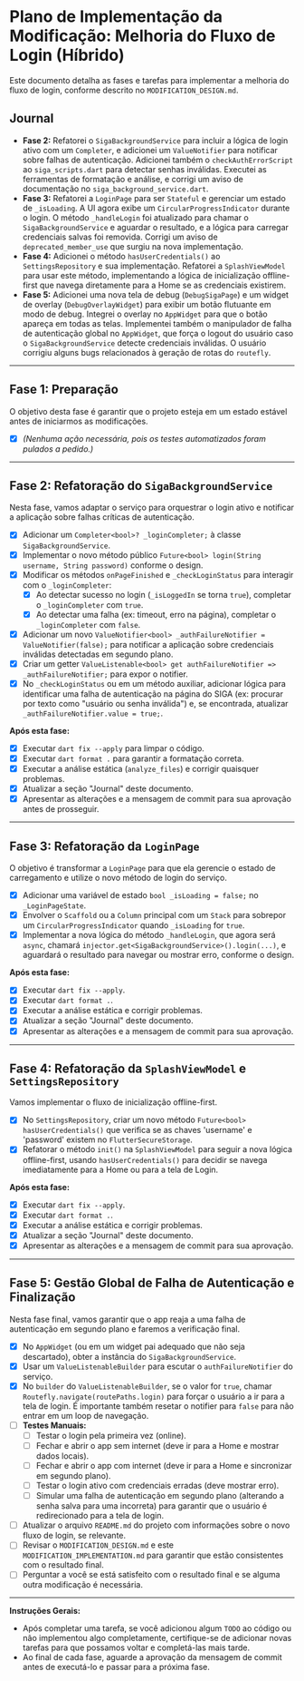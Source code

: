 # Plano de Implementação da Modificação: Melhoria do Fluxo de Login (Híbrido)

Este documento detalha as fases e tarefas para implementar a melhoria do fluxo de login, conforme descrito no `MODIFICATION_DESIGN.md`.

## Journal

*   **Fase 2:** Refatorei o `SigaBackgroundService` para incluir a lógica de login ativo com um `Completer`, e adicionei um `ValueNotifier` para notificar sobre falhas de autenticação. Adicionei também o `checkAuthErrorScript` ao `siga_scripts.dart` para detectar senhas inválidas. Executei as ferramentas de formatação e análise, e corrigi um aviso de documentação no `siga_background_service.dart`.
*   **Fase 3:** Refatorei a `LoginPage` para ser `Stateful` e gerenciar um estado de `_isLoading`. A UI agora exibe um `CircularProgressIndicator` durante o login. O método `_handleLogin` foi atualizado para chamar o `SigaBackgroundService` e aguardar o resultado, e a lógica para carregar credenciais salvas foi removida. Corrigi um aviso de `deprecated_member_use` que surgiu na nova implementação.
*   **Fase 4:** Adicionei o método `hasUserCredentials()` ao `SettingsRepository` e sua implementação. Refatorei a `SplashViewModel` para usar este método, implementando a lógica de inicialização offline-first que navega diretamente para a Home se as credenciais existirem.
*   **Fase 5:** Adicionei uma nova tela de debug (`DebugSigaPage`) e um widget de overlay (`DebugOverlayWidget`) para exibir um botão flutuante em modo de debug. Integrei o overlay no `AppWidget` para que o botão apareça em todas as telas. Implementei também o manipulador de falha de autenticação global no `AppWidget`, que força o logout do usuário caso o `SigaBackgroundService` detecte credenciais inválidas. O usuário corrigiu alguns bugs relacionados à geração de rotas do `routefly`.

---

## Fase 1: Preparação

O objetivo desta fase é garantir que o projeto esteja em um estado estável antes de iniciarmos as modificações.

- [x] *(Nenhuma ação necessária, pois os testes automatizados foram pulados a pedido.)*

---

## Fase 2: Refatoração do `SigaBackgroundService`

Nesta fase, vamos adaptar o serviço para orquestrar o login ativo e notificar a aplicação sobre falhas críticas de autenticação.

- [x] Adicionar um `Completer<bool>? _loginCompleter;` à classe `SigaBackgroundService`.
- [x] Implementar o novo método público `Future<bool> login(String username, String password)` conforme o design.
- [x] Modificar os métodos `onPageFinished` e `_checkLoginStatus` para interagir com o `_loginCompleter`:
    - [x] Ao detectar sucesso no login (`_isLoggedIn` se torna `true`), completar o `_loginCompleter` com `true`.
    - [x] Ao detectar uma falha (ex: timeout, erro na página), completar o `_loginCompleter` com `false`.
- [x] Adicionar um novo `ValueNotifier<bool> _authFailureNotifier = ValueNotifier(false);` para notificar a aplicação sobre credenciais inválidas detectadas em segundo plano.
- [x] Criar um getter `ValueListenable<bool> get authFailureNotifier => _authFailureNotifier;` para expor o notifier.
- [x] No `_checkLoginStatus` ou em um método auxiliar, adicionar lógica para identificar uma falha de autenticação na página do SIGA (ex: procurar por texto como "usuário ou senha inválida") e, se encontrada, atualizar `_authFailureNotifier.value = true;`.

**Após esta fase:**

- [x] Executar `dart fix --apply` para limpar o código.
- [x] Executar `dart format .` para garantir a formatação correta.
- [x] Executar a análise estática (`analyze_files`) e corrigir quaisquer problemas.
- [x] Atualizar a seção "Journal" deste documento.
- [x] Apresentar as alterações e a mensagem de commit para sua aprovação antes de prosseguir.

---

## Fase 3: Refatoração da `LoginPage`

O objetivo é transformar a `LoginPage` para que ela gerencie o estado de carregamento e utilize o novo método de login do serviço.

- [x] Adicionar uma variável de estado `bool _isLoading = false;` no `_LoginPageState`.
- [x] Envolver o `Scaffold` ou a `Column` principal com um `Stack` para sobrepor um `CircularProgressIndicator` quando `_isLoading` for `true`.
- [x] Implementar a nova lógica do método `_handleLogin`, que agora será `async`, chamará `injector.get<SigaBackgroundService>().login(...)`, e aguardará o resultado para navegar ou mostrar erro, conforme o design.

**Após esta fase:**

- [x] Executar `dart fix --apply`.
- [x] Executar `dart format .`.
- [x] Executar a análise estática e corrigir problemas.
- [x] Atualizar a seção "Journal" deste documento.
- [x] Apresentar as alterações e a mensagem de commit para sua aprovação.

---

## Fase 4: Refatoração da `SplashViewModel` e `SettingsRepository`

Vamos implementar o fluxo de inicialização offline-first.

- [x] No `SettingsRepository`, criar um novo método `Future<bool> hasUserCredentials()` que verifica se as chaves 'username' e 'password' existem no `FlutterSecureStorage`.
- [x] Refatorar o método `init()` na `SplashViewModel` para seguir a nova lógica offline-first, usando `hasUserCredentials()` para decidir se navega imediatamente para a Home ou para a tela de Login.

**Após esta fase:**

- [x] Executar `dart fix --apply`.
- [x] Executar `dart format .`.
- [x] Executar a análise estática e corrigir problemas.
- [x] Atualizar a seção "Journal" deste documento.
- [x] Apresentar as alterações e a mensagem de commit para sua aprovação.

---

## Fase 5: Gestão Global de Falha de Autenticação e Finalização

Nesta fase final, vamos garantir que o app reaja a uma falha de autenticação em segundo plano e faremos a verificação final.

- [x] No `AppWidget` (ou em um widget pai adequado que não seja descartado), obter a instância do `SigaBackgroundService`.
- [x] Usar um `ValueListenableBuilder` para escutar o `authFailureNotifier` do serviço.
- [x] No `builder` do `ValueListenableBuilder`, se o valor for `true`, chamar `Routefly.navigate(routePaths.login)` para forçar o usuário a ir para a tela de login. É importante também resetar o notifier para `false` para não entrar em um loop de navegação.
- [ ] **Testes Manuais:**
    - [ ] Testar o login pela primeira vez (online).
    - [ ] Fechar e abrir o app sem internet (deve ir para a Home e mostrar dados locais).
    - [ ] Fechar e abrir o app com internet (deve ir para a Home e sincronizar em segundo plano).
    - [ ] Testar o login ativo com credenciais erradas (deve mostrar erro).
    - [ ] Simular uma falha de autenticação em segundo plano (alterando a senha salva para uma incorreta) para garantir que o usuário é redirecionado para a tela de login.
- [ ] Atualizar o arquivo `README.md` do projeto com informações sobre o novo fluxo de login, se relevante.
- [ ] Revisar o `MODIFICATION_DESIGN.md` e este `MODIFICATION_IMPLEMENTATION.md` para garantir que estão consistentes com o resultado final.
- [ ] Perguntar a você se está satisfeito com o resultado final e se alguma outra modificação é necessária.

---

**Instruções Gerais:**

*   Após completar uma tarefa, se você adicionou algum `TODO` ao código ou não implementou algo completamente, certifique-se de adicionar novas tarefas para que possamos voltar e completá-las mais tarde.
*   Ao final de cada fase, aguarde a aprovação da mensagem de commit antes de executá-lo e passar para a próxima fase.